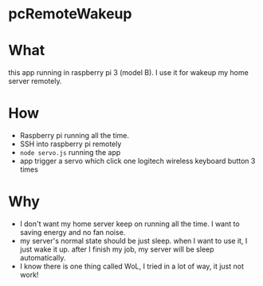 # pcRemoteWakeup

# What
this app running in raspberry pi 3 (model B). I use it for wakeup my home server remotely.

# How
* Raspberry pi running all the time.
* SSH into raspberry pi remotely
* `node servo.js` running the app
* app trigger a servo which click one logitech wireless keyboard button 3 times

# Why
* I don't want my home server keep on running all the time. I want to saving energy and no fan noise.
* my server's normal state should be just sleep. when I want to use it, I just wake it up. after I finish my job, my server will be sleep automatically. 
* I know there is one thing called WoL, I tried in a lot of way, it just not work!
